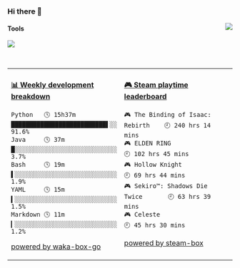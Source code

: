 ### Hi there 👋
<a href="#">
  <img align="right" src="https://github-readme-stats.vercel.app/api?username=LKRCharon&show_icons=true&locale=cn" />
</a> 

#### Tools

[![](https://img.shields.io/badge/IDE-Visual%20Studio%20Code-blue?style=flat-square&logo=Visual-Studio-Code)](https://code.visualstudio.com/)

<br>
<table>
<tr>
<td valign="top" width="50%">

<!-- waka-box start -->
#### <a href="https://gist.github.com/dca6b3b1c8850dcd3c418823b9bee73b" target="_blank">📊 Weekly development breakdown</a>
```text
Python   🕓 15h37m ██████████████████████████▌░░ 91.6%
Java     🕓 37m    █░░░░░░░░░░░░░░░░░░░░░░░░░░░░  3.7%
Bash     🕓 19m    ▌░░░░░░░░░░░░░░░░░░░░░░░░░░░░  1.9%
YAML     🕓 15m    ▍░░░░░░░░░░░░░░░░░░░░░░░░░░░░  1.5%
Markdown 🕓 11m    ▎░░░░░░░░░░░░░░░░░░░░░░░░░░░░  1.2%
```
<!-- Powered by https://github.com/YouEclipse/waka-box-go . -->
<!-- waka-box end -->

[powered by waka-box-go](https://github.com/YouEclipse/waka-box-go)

</td>
<td valign="top" width="50%">

<!-- steam-box start -->
#### <a href="https://gist.github.com/c99b3abaef51c164c9f95731c844c9a7" target="_blank">🎮 Steam playtime leaderboard</a>
```text
🎮 The Binding of Isaac: Rebirth    🕘 240 hrs 14 mins
🎮 ELDEN RING                       🕘 102 hrs 45 mins
🎮 Hollow Knight                    🕘 69 hrs 44 mins
🎮 Sekiro™: Shadows Die Twice       🕘 63 hrs 39 mins
🎮 Celeste                          🕘 45 hrs 30 mins
```
<!-- Powered by https://github.com/YouEclipse/steam-box . -->
<!-- steam-box end -->

[powered by steam-box](https://github.com/YouEclipse/steam-box)

</td>
</tr>
</table>


<!--
**LKRCharon/LKRCharon** is a ✨ _special_ ✨ repository because its `README.md` (this file) appears on your GitHub profile.

Here are some ideas to get you started:

- 🔭 I’m currently working on ...
- 🌱 I’m currently learning ...
- 👯 I’m looking to collaborate on ...
- 🤔 I’m looking for help with ...
- 💬 Ask me about ...
- 📫 How to reach me: ...
- 😄 Pronouns: ...
- ⚡ Fun fact: ...
-->
